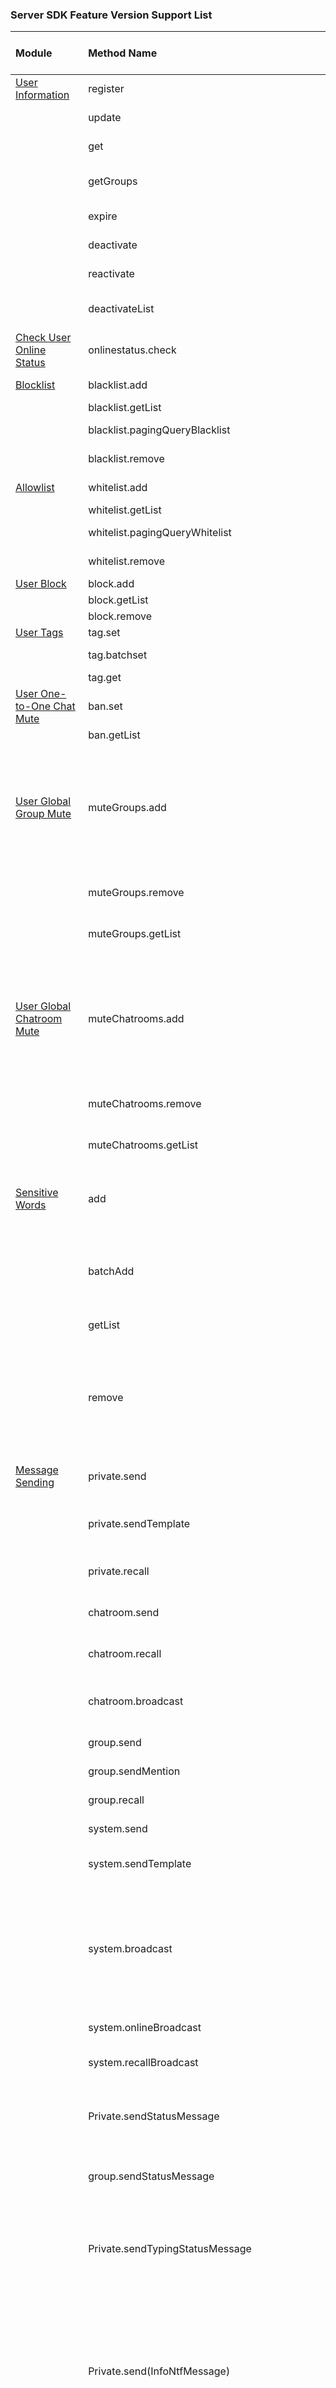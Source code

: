 ### Server SDK Feature Version Support List

| Module                                                                                                         | Method Name                                   | Description                                                                                                                                                                              | Supported Versions (Tags) |
|:---------------------------------------------------------------------------------------------------------------|:----------------------------------------------|:-----------------------------------------------------------------------------------------------------------------------------------------------------------------------------------------|:--------------------------|
| [User Information](./src/main/java/io/rong/methods/user/User.java)                                             | register                                      | Register and obtain token                                                                                                                                                                | 3.0.1                     |
|                                                                                                                | update                                        | Update user information                                                                                                                                                                  | 3.0.1                     |
|                                                                                                                | get                                           | Query user information                                                                                                                                                                   | 3.0.8                     |
|                                                                                                                | getGroups                                     | Query groups the user belongs to                                                                                                                                                         | 3.2.3                     |
|                                                                                                                | expire                                        | Token invalidation                                                                                                                                                                       | 3.2.11                    |
|                                                                                                                | deactivate                                    | User deactivation                                                                                                                                                                        | 3.3.2                     |
|                                                                                                                | reactivate                                    | Reactivate user ID                                                                                                                                                                       | 3.3.5                     |
|                                                                                                                | deactivateList                                | Query deactivated users                                                                                                                                                                  | 3.3.2                     |
| [Check User Online Status](./src/main/java/io/rong/methods/user/onlinestatus/OnlineStatus.java)                | onlinestatus.check                            | Check user online status                                                                                                                                                                 | 3.0.1                     |
| [Blocklist](./src/main/java/io/rong/methods/user/blacklist/Blacklist.java)                                     | blacklist.add                                 | Add to blocklist                                                                                                                                                                         | 3.0.1                     |
|                                                                                                                | blacklist.getList                             | Get blocklist                                                                                                                                                                            | 3.0.1                     |
|                                                                                                                | blacklist.pagingQueryBlacklist                | Paginate blocklist                                                                                                                                                                       | 3.6.2                     |
|                                                                                                                | blacklist.remove                              | Remove from blocklist                                                                                                                                                                    | 3.0.1                     |
| [Allowlist](./src/main/java/io/rong/methods/user/whitelist/Whitelist.java)                                     | whitelist.add                                 | Add to allowlist                                                                                                                                                                         | 3.0.7                     |
|                                                                                                                | whitelist.getList                             | Get allowlist                                                                                                                                                                            | 3.0.7                     |
|                                                                                                                | whitelist.pagingQueryWhitelist                | Paginate allowlist                                                                                                                                                                       | 3.6.2                     |
|                                                                                                                | whitelist.remove                              | Remove from allowlist                                                                                                                                                                    | 3.0.7                     |
| [User Block](./src/main/java/io/rong/methods/user/block/Block.java)                                            | block.add                                     | Block user                                                                                                                                                                               | 3.0.1                     |
|                                                                                                                | block.getList                                 | Get blocklist                                                                                                                                                                            | 3.0.1                     |
|                                                                                                                | block.remove                                  | Unblock user                                                                                                                                                                             | 3.0.1                     |
| [User Tags](./src/main/java/io/rong/methods/user/tag/Tag.java)                                                 | tag.set                                       | Add user tags                                                                                                                                                                            |                           |
|                                                                                                                | tag.batchset                                  | Batch add user tags                                                                                                                                                                      | 3.0.4                     |
|                                                                                                                | tag.get                                       | Get user tags                                                                                                                                                                            | 3.0.4                     |
| [User One-to-One Chat Mute](./src/main/java/io/rong/methods/user/chat/Ban.java)                                | ban.set                                       | Add user tags                                                                                                                                                                            | 3.2.11                    |
|                                                                                                                | ban.getList                                   | Get user tags                                                                                                                                                                            | 3.2.11                    |
| [User Global Group Mute](./src/main/java/io/rong/methods/user/mute/MuteGroups.java)                            | muteGroups.add                                | Add global group mute user, after adding, the user cannot send messages in all groups under the application                                                                              | 3.0.2                     |
|                                                                                                                | muteGroups.remove                             | Remove global group mute user                                                                                                                                                            | 3.0.2                     |
|                                                                                                                | muteGroups.getList                            | Get global group mute user list                                                                                                                                                          | 3.0.2                     |
| [User Global Chatroom Mute](./src/main/java/io/rong/methods/user/mute/MuteChatrooms.java)                      | muteChatrooms.add                             | Add global chatroom mute user, after adding, the user cannot send messages in all chatrooms under the application                                                                        | 3.0.2                     |
|                                                                                                                | muteChatrooms.remove                          | Remove global chatroom mute user                                                                                                                                                         | 3.0.2                     |
|                                                                                                                | muteChatrooms.getList                         | Get global chatroom mute user list                                                                                                                                                       | 3.0.2                     |
| [Sensitive Words](./src/main/java/io/rong/methods/sensitive/SensitiveWord.java)                                | add                                           | Add sensitive words, which take effect by default after 30 minutes                                                                                                                       | 3.0.1                     |
|                                                                                                                | batchAdd                                      | Batch add sensitive words, which take effect by default after 30 minutes                                                                                                                 | 3.4.0                     |
|                                                                                                                | getList                                       | Get sensitive word list                                                                                                                                                                  | 3.0.1                     |
|                                                                                                                | remove                                        | Remove sensitive words, supports batch removal, which takes effect by default after 2 hours                                                                                              | 3.0.1                     |
| [Message Sending](./src/main/java/io/rong/methods/message/)                                                    | private.send                                  | Send one-to-one chat message                                                                                                                                                             | 3.0.1                     |
|                                                                                                                | private.sendTemplate                          | Send one-to-one chat template message                                                                                                                                                    | 3.0.1                     |
|                                                                                                                | private.recall                                | Recall one-to-one chat message                                                                                                                                                           | 3.0.1                     |
|                                                                                                                | chatroom.send                                 | Send chatroom message                                                                                                                                                                    | 3.0.1                     |
|                                                                                                                | chatroom.recall                               | Recall chatroom message                                                                                                                                                                  | 3.0.7                     |
|                                                                                                                | chatroom.broadcast                            | Send chatroom broadcast message                                                                                                                                                          | 3.0.1                     |
|                                                                                                                | group.send                                    | Send group message                                                                                                                                                                       | 3.0.1                     |
|                                                                                                                | group.sendMention                             | Send group @ message                                                                                                                                                                     | 3.1.6                     |
|                                                                                                                | group.recall                                  | Recall group message                                                                                                                                                                     | 3.0.1                     |
|                                                                                                                | system.send                                   | Send system message                                                                                                                                                                      | 3.0.1                     |
|                                                                                                                | system.sendTemplate                           | Send system template message                                                                                                                                                             | 3.0.1                     |
|                                                                                                                | system.broadcast                              | Send broadcast message, each application can only send 2 times per hour and up to 3 times per day.                                                                                       | 3.0.1                     |
|                                                                                                                | system.onlineBroadcast                        | Broadcast to online users                                                                                                                                                                | 3.2.11                    |
|                                                                                                                | system.recallBroadcast                        | Recall all landing notifications                                                                                                                                                         | 3.2.11                    |
|                                                                                                                | Private.sendStatusMessage                     | Support sending one-to-one chat status message                                                                                                                                           | 3.1.7                     |
|                                                                                                                | group.sendStatusMessage                       | Support sending group chat status message                                                                                                                                                | 3.1.7                     |
|                                                                                                                | Private.sendTypingStatusMessage               | Support sending typing status message, only for one-to-one chat text messages                                                                                                            | 3.1.7                     |
|                                                                                                                | Private.send(InfoNtfMessage)                  | Support sending gray bar message (received by all group members, specified group members, or one-to-one chat gray bar message)                                                           | 3.1.8                     |
|                                                                                                                | Private.send(ReadReceiptMessage)              | Support sending one-to-one chat read receipt message, with configurable conversation type                                                                                                | 3.1.8                     |
|                                                                                                                | Private.send - SightMessage                   | Support sending short video type message                                                                                                                                                 | 3.1.10                    |
|                                                                                                                | Private.send - FileMessage                    | Support sending file type message                                                                                                                                                        | 3.1.10                    |
| [Message History](./src/main/java/io/rong/methods/message/history/History.java)                                | message.history.get                           | Get message history download URL                                                                                                                                                         | 3.0.1                     |
|                                                                                                                | message.history.remove                        | Delete message history                                                                                                                                                                   | 3.0.1                     |
|                                                                                                                | message.history.queryPrivateHistoryMessage    | Query the history message of one-to-one chat                                                                                                                                             | 3.9.0                     |
|                                                                                                                | message.history.queryGroupHistoryMessage      | Query the history message of group chat                                                                                                                                                  | 4.0.0                     |
|                                                                                                                | message.history.queryUltraGroupHistoryMessage | Query the history message of ultra group chat                                                                                                                                            | 4.0.0                     |
|                                                                                                                | message.history.queryChatroomHistoryMessage   | Query the history message of chatroom                                                                                                                                                    | 4.0.0                     |
| [Broadcast Push](./src/main/java/io/rong/methods/push/Push.java)                                               | Push.push                                     | Send push notification, combined with broadcast messages, each application can only send 2 times per hour and up to 3 times per day.                                                     | 3.0.4                     |
|                                                                                                                | Push.message                                  | Send broadcast message, combined with push notifications, each application can only send 2 times per hour and up to 3 times per day.                                                     | 3.0.4                     |
| [Group](./src/main/java/io/rong/methods/group/Group.java)                                                      | create                                        | Create group                                                                                                                                                                             | 3.0.1                     |
|                                                                                                                | sync                                          | Sync group relationships                                                                                                                                                                 | 3.0.1                     |
|                                                                                                                | update                                        | Update group information                                                                                                                                                                 | 3.0.1                     |
|                                                                                                                | get                                           | Get group information                                                                                                                                                                    | 3.0.1                     |
|                                                                                                                | invite                                        | Invite users to join group                                                                                                                                                               | 3.0.1                     |
|                                                                                                                | quit                                          | Quit group                                                                                                                                                                               | 3.0.1                     |
|                                                                                                                | dismiss                                       | Dismiss group                                                                                                                                                                            | 3.0.1                     |
| [User Specified Group Mute](./src/main/java/io/rong/methods/group/mute/MuteMembers.java)                       | muteMembers.add                               | Add specified group mute user, the user cannot send messages in the specified group                                                                                                      | 3.0.2                     |
|                                                                                                                | muteMembers.remove                            | Remove specified group mute user                                                                                                                                                         | 3.0.2                     |
|                                                                                                                | muteMembers.getList                           | Get specified group mute user list                                                                                                                                                       | 3.0.2                     |
| [Specified Group All Members Mute](./src/main/java/io/rong/methods/group/mute/MuteAllMembers.java)             | muteAllMembers.add                            | Add specified group all members mute, after adding, all users in the group cannot send messages in this group                                                                            | 3.0.2                     |
|                                                                                                                | muteAllMembers.remove                         | Remove specified group all members mute                                                                                                                                                  | 3.0.2                     |
|                                                                                                                | muteAllMembers.getList                        | Get group mute list                                                                                                                                                                      | 3.0.2                     |
| [Group Mute Allowlist](./src/main/java/io/rong/methods/group/mute/whitelist/User.java)                         | muteWhiteList.user.add                        | Add group mute allowlist user, after the group is muted, users in the allowlist can send messages in the group                                                                           | 3.0.2                     |
|                                                                                                                | muteWhiteList.user.remove                     | Remove group mute allowlist user                                                                                                                                                         | 3.0.2                     |
|                                                                                                                | muteWhiteList.user.getList                    | Get group mute allowlist user list                                                                                                                                                       | 3.0.2                     |
| [Conversation](./src/main/java/io/rong/methods/conversation/Conversation.java)                                 | mute                                          | Add do not disturb conversation                                                                                                                                                          | 3.0.1                     |
|                                                                                                                | unMute                                        | Remove do not disturb conversation                                                                                                                                                       | 3.0.1                     |
|                                                                                                                | get                                           | Get do not disturb conversation status                                                                                                                                                   | 3.0.1                     |
|                                                                                                                | setTop                                        | Pin conversation                                                                                                                                                                         | 3.7.0                     |
| [Chatroom](./src/main/java/io/rong/methods/chatroom/Chatroom.java)                                             | create                                        | Create chatroom                                                                                                                                                                          | 3.0.1                     |
|                                                                                                                | destroy                                       | Destroy chatroom                                                                                                                                                                         | 3.0.1                     |
|                                                                                                                | get                                           | Query chatroom information                                                                                                                                                               | 3.0.1                     |
|                                                                                                                | isExist                                       | Check if user is in chatroom                                                                                                                                                             | 3.0.1                     |
|                                                                                                                | createV2                                      | Create chatroom method V2                                                                                                                                                                | 3.3.3                     |
|                                                                                                                | setDestroyType                                | Set chatroom destruction type                                                                                                                                                            | 3.3.3                     |
|                                                                                                                | query                                         | Query chatroom information                                                                                                                                                               | 3.3.3                     |
| [Chatroom Block](./src/main/java/io/rong/methods/chatroom/block/Block.java)                                    | block.add                                     | Add chatroom block user, after blocking, the user cannot join the chatroom, and if the user is in the chatroom, they will be kicked out                                                  | 3.0.1                     |
|                                                                                                                | block.getList                                 | Get chatroom block user list                                                                                                                                                             | 3.0.1                     |
|                                                                                                                | block.remove                                  | Remove chatroom block user                                                                                                                                                               | 3.0.1                     |
| [Chatroom Mute](./src/main/java/io/rong/methods/chatroom/mute/MuteMembers.java)                                | muteMembers.add                               | Add chatroom mute user, the user cannot send messages in the chatroom                                                                                                                    | 3.0.2                     |
|                                                                                                                | muteMembers.getList                           | Get chatroom mute user list                                                                                                                                                              | 3.0.2                     |
|                                                                                                                | muteMembers.remove                            | Remove chatroom mute user                                                                                                                                                                | 3.0.2                     |
| [Chatroom Message Priority](./src/main/java/io/rong/methods/chatroom/demotion/Demotion.java)                   | demotion.add                                  | Add chatroom low priority message, after adding, when server pressure is high due to a surge in messages, low priority messages will be discarded by default                             | 3.0.1                     |
|                                                                                                                | demotion.getList                              | Query chatroom low priority message list                                                                                                                                                 | 3.0.1                     |
|                                                                                                                | demotion.remove                               | Remove chatroom low priority message                                                                                                                                                     | 3.0.1                     |
| [Chatroom Message Distribution Control](./src/main/java/io/rong/methods/chatroom/distribute/Distribute.java)   | distribute.stop                               | Stop chatroom message distribution, the server will not send downstream messages after receiving upstream messages                                                                       | 3.0.1                     |
|                                                                                                                | distribute.resume                             | Resume chatroom message distribution                                                                                                                                                     | 3.0.1                     |
| [Chatroom Keepalive](./src/main/java/io/rong/methods/chatroom/keepalive/Keepalive.java)                        | keepalive.add                                 | Add keepalive chatroom, keepalive chatrooms will not be automatically destroyed                                                                                                          | 3.0.1                     |
|                                                                                                                | keepalive.remove                              | Remove keepalive chatroom                                                                                                                                                                | 3.0.1                     |
|                                                                                                                | keepalive.getList                             | Get keepalive chatroom list                                                                                                                                                              | 3.0.1                     |
| [Chatroom Message Allowlist](./src/main/java/io/rong/methods/chatroom/whitelist/Messages.java)                 | whiteList.message.add                         | Add allowlist message type, message types in the allowlist will not be discarded when server pressure is high due to a surge in messages, ensuring message delivery                      | 3.0.1                     |
|                                                                                                                | whiteList.message.remove                      | Remove allowlist message type                                                                                                                                                            | 3.0.1                     |
|                                                                                                                | whiteList.message.getList                     | Get allowlist message type list                                                                                                                                                          | 3.0.1                     |
| [Chatroom User Allowlist](./src/main/java/io/rong/methods/chatroom/whitelist/User.java)                        | whiteList.user.add                            | Add allowlist user, messages sent by users in the allowlist will not be discarded when server pressure is high due to a surge in messages, ensuring message delivery                     | 3.0.1                     |
|                                                                                                                | whiteList.user.remove                         | Remove allowlist user                                                                                                                                                                    | 3.0.1                     |
|                                                                                                                | whiteList.user.getList                        | Get allowlist user list                                                                                                                                                                  | 3.0.1                     |
| [Chatroom Attribute Setting](./src/main/java/io/rong/methods/chatroom/entry/ChatroomEntry.java)                | ChatroomEntry.set                             | Set chatroom attributes                                                                                                                                                                  | 3.1.9                     |
|                                                                                                                | ChatroomEntry.remove                          | Delete chatroom attributes                                                                                                                                                               | 3.1.9                     |
|                                                                                                                | ChatroomEntry.query                           | Query chatroom attributes                                                                                                                                                                | 3.1.9                     |
|                                                                                                                | ChatroomEntry.batchSet                        | Batch set chatroom attributes (KV)                                                                                                                                                       | 3.3.3                     |
| [Chatroom All Members Mute](./src/main/java/io/rong/methods/chatroom/ban/BanAllMember.java)                    | BanAllMember.add                              | Set all members mute in a chatroom, after setting, all members in the chatroom cannot send messages through the terminal SDK.                                                            | 3.2.8                     |
|                                                                                                                | BanAllMember.remove                           | Remove all members mute                                                                                                                                                                  | 3.2.8                     |
|                                                                                                                | BanAllMember.check                            | Check mute status                                                                                                                                                                        | 3.2.8                     |
|                                                                                                                | BanAllMember.getList                          | Get mute list                                                                                                                                                                            | 3.2.8                     |
| [Chatroom All Members Mute Allowlist](./src/main/java/io/rong/methods/chatroom/ban/BanAllMemberWhitelist.java) | BanAllMemberWhitelist.add                     | After adding a user to the allowlist, if the user is muted in the chatroom, the allowlist permission takes precedence over the chatroom member mute, allowing the user to send messages. | 3.2.8                     |
|                                                                                                                | BanAllMemberWhitelist.remove                  | Remove all members mute                                                                                                                                                                  | 3.2.8                     |
|                                                                                                                | BanAllMemberWhitelist.getList                 | Get mute list                                                                                                                                                                            | 3.2.8                     |
| [Message Extension](./src/main/java/io/rong/methods/message/expansion/Expansion.java)                          | Expansion.add                                 | Set message extension, when sending a message, if expansion is set to true, you can set extended information for the message, up to 100 extended attributes can be set each time,        
|                                                                                                                | system.broadcast                              | Send broadcast messages. Each application can send a maximum of 2 times per hour and 3 times per day.                                                                                    | 3.0.1                     |
|                                                                                                                | system.onlineBroadcast                        | Broadcast to online users                                                                                                                                                                | 3.2.11                    |
|                                                                                                                | system.recallBroadcast                        | Recall broadcast messages with full delivery notification                                                                                                                                | 3.2.11                    |
|                                                                                                                | Private.sendStatusMessage                     | Supports sending one-to-one chat status messages                                                                                                                                         | 3.1.7                     |
|                                                                                                                | group.sendStatusMessage                       | Supports sending group chat status messages                                                                                                                                              | 3.1.7                     |
|                                                                                                                | Private.sendTypingStatusMessage               | Supports sending typing status messages, only for one-to-one text messages                                                                                                               | 3.1.7                     |
|                                                                                                                | Private.send(InfoNtfMessage)                  | Supports sending gray bar messages (received by all group members, specified group users, and one-to-one gray bar messages)                                                              | 3.1.8                     |
|                                                                                                                | Private.send(ReadReceiptMessage)              | Supports sending one-to-one read receipt messages, with configurable conversation types                                                                                                  | 3.1.8                     |
|                                                                                                                | Private.send - SightMessage                   | Supports sending short video type messages                                                                                                                                               | 3.1.10                    |
|                                                                                                                | Private.send - FileMessage                    | Supports sending file type messages                                                                                                                                                      | 3.1.10                    |
| [Message History](./src/main/java/io/rong/methods/message/history/History.java)                                | message.history.get                           | Get the download URL for message history records                                                                                                                                         | 3.0.1                     |
|                                                                                                                | message.history.remove                        | Method to delete message history records                                                                                                                                                 | 3.0.1                     |
| [Broadcast Push](./src/main/java/io/rong/methods/push/Push.java)                                               | Push.push                                     | Send push notifications. Combined with broadcast messages, each application can send a maximum of 2 times per hour and 3 times per day.                                                  | 3.0.4                     |
|                                                                                                                | Push.message                                  | Send broadcast messages. Combined with push notifications, each application can send a maximum of 2 times per hour and 3 times per day.                                                  | 3.0.4                     |
| [Group](./src/main/java/io/rong/methods/group/Group.java)                                                      | create                                        | Create a group                                                                                                                                                                           | 3.0.1                     |
|                                                                                                                | sync                                          | Synchronize group relationships                                                                                                                                                          | 3.0.1                     |
|                                                                                                                | update                                        | Update group information                                                                                                                                                                 | 3.0.1                     |
|                                                                                                                | get                                           | Get group information                                                                                                                                                                    | 3.0.1                     |
|                                                                                                                | invite                                        | Invite users to join a group                                                                                                                                                             | 3.0.1                     |
|                                                                                                                | quit                                          | Quit a group                                                                                                                                                                             | 3.0.1                     |
|                                                                                                                | dismiss                                       | Dismiss a group                                                                                                                                                                          | 3.0.1                     |
| [User-Specific Group Mute](./src/main/java/io/rong/methods/group/mute/MuteMembers.java)                        | muteMembers.add                               | Add a user to the mute list for a specific group. The user cannot send messages in the specified group.                                                                                  | 3.0.2                     |
|                                                                                                                | muteMembers.remove                            | Remove a user from the mute list for a specific group                                                                                                                                    | 3.0.2                     |
|                                                                                                                | muteMembers.getList                           | Get the list of muted users for a specific group                                                                                                                                         | 3.0.2                     |
| [All Members Mute in Specific Group](./src/main/java/io/rong/methods/group/mute/MuteAllMembers.java)           | muteAllMembers.add                            | Mute all members in a specific group. After adding, all users in the group cannot send messages in the group.                                                                            | 3.0.2                     |
|                                                                                                                | muteAllMembers.remove                         | Remove the mute for all members in a specific group                                                                                                                                      | 3.0.2                     |
|                                                                                                                | muteAllMembers.getList                        | Get the list of muted groups                                                                                                                                                             | 3.0.2                     |
| [Group Mute Allowlist](./src/main/java/io/rong/methods/group/mute/whitelist/User.java)                         | muteWhiteList.user.add                        | Add a user to the allowlist for a muted group. After the group is muted, users in the allowlist can send messages in the group.                                                          | 3.0.2                     |
|                                                                                                                | muteWhiteList.user.remove                     | Remove a user from the allowlist for a muted group                                                                                                                                       | 3.0.2                     |
|                                                                                                                | muteWhiteList.user.getList                    | Get the list of users in the allowlist for a muted group                                                                                                                                 | 3.0.2                     |
| [Conversation](./src/main/java/io/rong/methods/conversation/Conversation.java)                                 | mute                                          | Add a Do Not Disturb conversation                                                                                                                                                        | 3.0.1                     |
|                                                                                                                | unMute                                        | Remove a Do Not Disturb conversation                                                                                                                                                     | 3.0.1                     |
|                                                                                                                | get                                           | Get the status of a Do Not Disturb conversation                                                                                                                                          | 3.0.1                     |
|                                                                                                                | setTop                                        | Pin a conversation                                                                                                                                                                       | 3.7.0                     |
| [Chatroom](./src/main/java/io/rong/methods/chatroom/Chatroom.java)                                             | create                                        | Create a chatroom                                                                                                                                                                        | 3.0.1                     |
|                                                                                                                | destroy                                       | Destroy a chatroom                                                                                                                                                                       | 3.0.1                     |
|                                                                                                                | get                                           | Query chatroom information                                                                                                                                                               | 3.0.1                     |
|                                                                                                                | isExist                                       | Check if a user is in a chatroom                                                                                                                                                         | 3.0.1                     |
|                                                                                                                | createV2                                      | Create a chatroom method V2                                                                                                                                                              | 3.3.3                     |
|                                                                                                                | setDestroyType                                | Set the destruction type for a chatroom                                                                                                                                                  | 3.3.3                     |
|                                                                                                                | query                                         | Query chatroom information                                                                                                                                                               | 3.3.3                     |
| [Chatroom Block](./src/main/java/io/rong/methods/chatroom/block/Block.java)                                    | block.add                                     | Add a user to the blocklist for a chatroom. After being blocked, the user cannot join the chatroom. If the user is already in the chatroom, they will be kicked out.                     | 3.0.1                     |
|                                                                                                                | block.getList                                 | Get the list of blocked users for a chatroom                                                                                                                                             | 3.0.1                     |
|                                                                                                                | block.remove                                  | Remove a user from the blocklist for a chatroom                                                                                                                                          | 3.0.1                     |
| [Chatroom Mute](./src/main/java/io/rong/methods/chatroom/mute/MuteMembers.java)                                | muteMembers.add                               | Add a user to the mute list for a chatroom. The user cannot send messages in the chatroom.                                                                                               | 3.0.2                     |
|                                                                                                                | muteMembers.getList                           | Get the list of muted users for a chatroom                                                                                                                                               | 3.0.2                     |
|                                                                                                                | muteMembers.remove                            | Remove a user from the mute list for a chatroom                                                                                                                                          | 3.0.2                     |
| [Chatroom Message Priority](./src/main/java/io/rong/methods/chatroom/demotion/Demotion.java)                   | demotion.add                                  | Add low-priority messages for a chatroom. When server pressure increases due to a surge in messages, low-priority messages will be discarded by default.                                 | 3.0.1                     |
|                                                                                                                | demotion.getList                              | Query the list of low-priority messages for a chatroom                                                                                                                                   | 3.0.1                     |
|                                                                                                                | demotion.remove                               | Remove low-priority messages for a chatroom                                                                                                                                              | 3.0.1                     |
| [Chatroom Message Distribution Control](./src/main/java/io/rong/methods/chatroom/distribute/Distribute.java)   | distribute.stop                               | Stops chatroom message distribution. The server will not send downstream messages after receiving upstream messages.                                                                     | 3.0.1                     |
|                                                                                                                | distribute.resume                             | Resumes chatroom message distribution.                                                                                                                                                   | 3.0.1                     |
| [Chatroom Keepalive](./src/main/java/io/rong/methods/chatroom/keepalive/Keepalive.java)                        | keepalive.add                                 | Adds a keepalive chatroom. Keepalive chatrooms will not be automatically destroyed.                                                                                                      | 3.0.1                     |
|                                                                                                                | keepalive.remove                              | Removes a keepalive chatroom.                                                                                                                                                            | 3.0.1                     |
|                                                                                                                | keepalive.getList                             | Retrieves the list of keepalive chatrooms.                                                                                                                                               | 3.0.1                     |
| [Chatroom Message Allowlist](./src/main/java/io/rong/methods/chatroom/whitelist/Messages.java)                 | whiteList.message.add                         | Adds a message type to the allowlist. Message types in the allowlist will not be discarded even under high server load, ensuring message delivery.                                       | 3.0.1                     |
|                                                                                                                | whiteList.message.remove                      | Removes a message type from the allowlist.                                                                                                                                               | 3.0.1                     |
|                                                                                                                | whiteList.message.getList                     | Retrieves the list of message types in the allowlist.                                                                                                                                    | 3.0.1                     |
| [Chatroom User Allowlist](./src/main/java/io/rong/methods/chatroom/whitelist/User.java)                        | whiteList.user.add                            | Adds a user to the allowlist. Messages sent by users in the allowlist will not be discarded even under high server load, ensuring message delivery.                                      | 3.0.1                     |
|                                                                                                                | whiteList.user.remove                         | Removes a user from the allowlist.                                                                                                                                                       | 3.0.1                     |
|                                                                                                                | whiteList.user.getList                        | Retrieves the list of users in the allowlist.                                                                                                                                            | 3.0.1                     |
| [Chatroom Attribute Settings](./src/main/java/io/rong/methods/chatroom/entry/ChatroomEntry.java)               | ChatroomEntry.set                             | Sets chatroom attributes.                                                                                                                                                                | 3.1.9                     |
|                                                                                                                | ChatroomEntry.remove                          | Deletes chatroom attributes.                                                                                                                                                             | 3.1.9                     |
|                                                                                                                | ChatroomEntry.query                           | Queries chatroom attributes.                                                                                                                                                             | 3.1.9                     |
|                                                                                                                | ChatroomEntry.batchSet                        | Batch sets chatroom attributes (KV).                                                                                                                                                     | 3.3.3                     |
| [Chatroom Mute All Members](./src/main/java/io/rong/methods/chatroom/ban/BanAllMember.java)                    | BanAllMember.add                              | Mutes all members in a chatroom. After setting, all members in the chatroom cannot send messages via the SDK.                                                                            | 3.2.8                     |
|                                                                                                                | BanAllMember.remove                           | Removes the mute for all members.                                                                                                                                                        | 3.2.8                     |
|                                                                                                                | BanAllMember.check                            | Checks the mute status.                                                                                                                                                                  | 3.2.8                     |
|                                                                                                                | BanAllMember.getList                          | Retrieves the list of muted members.                                                                                                                                                     | 3.2.8                     |
| [Chatroom Mute All Members Allowlist](./src/main/java/io/rong/methods/chatroom/ban/BanAllMemberWhitelist.java) | BanAllMemberWhitelist.add                     | Adds a user to the allowlist. If the user is muted in the chatroom, the allowlist permission overrides the chatroom mute, allowing the user to send messages.                            | 3.2.8                     |
|                                                                                                                | BanAllMemberWhitelist.remove                  | Removes the mute for all members.                                                                                                                                                        | 3.2.8                     |
|                                                                                                                | BanAllMemberWhitelist.getList                 | Retrieves the list of muted members.                                                                                                                                                     | 3.2.8                     |
| [Message Expansion](./src/main/java/io/rong/methods/message/expansion/Expansion.java)                          | Expansion.add                                 | Sets message expansion. When sending a message, if expansion is set to true, up to 100 expansion attributes can be set, with a maximum of 300.                                           | 3.2.15                    |
|                                                                                                                | Expansion.remove                              | Deletes message expansion.                                                                                                                                                               | 3.2.15                    |
|                                                                                                                | Expansion.getList                             | Retrieves expansion information.                                                                                                                                                         | 3.2.15                    |
| [User Profile Hosting](./src/main/java/io/rong/methods/profile/ExternalUser.java)                              | ExternalUser.setProfile                       | Sets user profile hosting information.                                                                                                                                                   | 3.6.0                     |
|                                                                                                                | ExternalUser.batchQueryUserProfiles           | Batch queries user profiles.                                                                                                                                                             | 3.6.0                     |
|                                                                                                                | ExternalUser.cleanProfile                     | Clears user profile hosting information.                                                                                                                                                 | 3.6.0                     |
|                                                                                                                | ExternalUser.pagingQueryUserProfiles          | Batch queries user profiles.                                                                                                                                                             | 3.6.0                     |
| [Group Information Hosting](./src/main/java/io/rong/methods/profile/EntrustGroup.java)                         | EntrustGroup.create                           | Creates a hosted group.                                                                                                                                                                  | 3.6.0                     |
|                                                                                                                | EntrustGroup.updateProfile                    | Sets group profile information.                                                                                                                                                          | 3.6.0                     |
|                                                                                                                | EntrustGroup.queryProfiles                    | Batch retrieves group profile information.                                                                                                                                               | 3.6.0                     |
|                                                                                                                | EntrustGroup.quit                             | Exits a group.                                                                                                                                                                           | 3.6.0                     |
|                                                                                                                | EntrustGroup.kickOut                          | Kicks a user out of a group.                                                                                                                                                             | 3.6.0                     |
|                                                                                                                | EntrustGroup.kickOutAllGroups                 | Kicks a user out of all groups.                                                                                                                                                          | 3.6.0                     |
|                                                                                                                | EntrustGroup.dismiss                          | Dismisses a group.                                                                                                                                                                       | 3.6.0                     |
|                                                                                                                | EntrustGroup.join                             | Joins a group.                                                                                                                                                                           | 3.6.0                     |
|                                                                                                                | EntrustGroup.transferOwner                    | Transfers group ownership.                                                                                                                                                               | 3.6.0                     |
|                                                                                                                | EntrustGroup.importGroup                      | Imports a hosted group.                                                                                                                                                                  | 3.6.0                     |
|                                                                                                                | EntrustGroup.addManagers                      | Sets group administrators.                                                                                                                                                               | 3.6.0                     |
|                                                                                                                | EntrustGroup.removeManagers                   | Removes group administrators.                                                                                                                                                            | 3.6.0                     |
|                                                                                                                | EntrustGroup.pagingQueryMembers               | Retrieves group member information by pagination.                                                                                                                                        | 3.6.0                     |
|                                                                                                                | EntrustGroup.queryMembersByUserIds            | Retrieves information for specified group members.                                                                                                                                       | 3.6.0                     |
|                                                                                                                | EntrustGroup.setMemberInfo                    | Sets group member profile information.                                                                                                                                                   | 3.6.0                     |
|                                                                                                                | EntrustGroup.setRemarkName                    | Sets a remark name for a user in a specified group.                                                                                                                                      | 3.6.0                     |
|                                                                                                                | EntrustGroup.delRemarkName                    | Deletes a remark name for a user in a specified group.                                                                                                                                   | 3.6.0                     |
|                                                                                                                | EntrustGroup.queryRemarkName                  | Queries a remark name for a user in a specified group.                                                                                                                                   | 3.6.0                     |
|                                                                                                                | EntrustGroup.followMember                     | Sets a user as a specially followed member in a specified group.                                                                                                                         | 3.6.0                     |
|                                                                                                                | EntrustGroup.unfollowMember                   | Removes a specially followed member in a specified group.                                                                                                                                | 3.6.0                     |
|                                                                                                                | EntrustGroup.getFollowedMember                | Retrieves the list of specially followed members in a specified group.                                                                                                                   | 3.6.0                     |
|                                                                                                                | EntrustGroup.pagingQueryGroups                | Paginate and query groups under the application                                                                                                                                          | 3.6.0                     |
|                                                                                                                | EntrustGroup.pagingQueryJoinedGroups          | Paginate and query groups the user has joined                                                                                                                                            | 3.6.0                     |
| [Friend](./src/main/java/io/rong/methods/profile/Friend.java)                                                  | Friend.add                                    | Add a friend                                                                                                                                                                             | 3.6.0                     |
|                                                                                                                | Friend.delete                                 | Remove a friend                                                                                                                                                                          | 3.6.0                     |
|                                                                                                                | Friend.clean                                  | Clear the friend relationship for a specified user                                                                                                                                       | 3.6.0                     |
|                                                                                                                | Friend.setProfile                             | Set friend profile information                                                                                                                                                           | 3.6.0                     |
|                                                                                                                | Friend.pagingGetFriends                       | Get the user's friend list                                                                                                                                                               | 3.6.0                     |
|                                                                                                                | Friend.checkFriends                           | Check the friend relationship between users                                                                                                                                              | 3.6.0                     |
|                                                                                                                | Friend.setPermission                          | Set friend request permissions                                                                                                                                                           | 3.6.0                     |
|                                                                                                                | Friend.getPermission                          | Get friend request permissions                                                                                                                                                           | 3.6.0                     |
| [Chatbot](./src/main/java/io/rong/methods/chatbot/Chatbot.java)                                                | Chatbot.create                                | Create a chatbot                                                                                                                                                                         | 4.0.5                     |
|                                                                                                                | Chatbot.get                                   | Get a chatbot                                                                                                                                                                            | 4.0.5                     |
|                                                                                                                | Chatbot.update                                | Update a chatbot                                                                                                                                                                         | 4.0.5                     |
|                                                                                                                | Chatbot.delete                                | Delete a chatbot                                                                                                                                                                         | 4.0.5                     |
|                                                                                                                | Chatbot.query                                 | Query chatbots                                                                                                                                                                           | 4.0.5                     | 
|                                                                                                                | Chatbot.createIntegration                     | Create integration for chatbot                                                                                                                                                           | 4.0.5                     | 
|                                                                                                                | Chatbot.deleteIntegration                     | Delete integration for chatbot                                                                                                                                                           | 4.0.5                     | 
|                                                                                                                | Chatbot.updateIntegration                     | Update integration for chatbot                                                                                                                                                           | 4.0.5                     | 
| [AI agent](./src/main/java/io/rong/methods/agent/AIAgent.java)                                                 | AIAgent.create                                | Create a AI agent                                                                                                                                                                        | 4.0.5                     |
|                                                                                                                | AIAgent.get                                   | Get a AI agent                                                                                                                                                                           | 4.0.5                     |
|                                                                                                                | AIAgent.delete                                | Delete a AI agent                                                                                                                                                                        | 4.0.5                     |
|                                                                                                                | AIAgent.update                                | Update a AI agent                                                                                                                                                                        | 4.0.5                     |
|                                                                                                                | AIAgent.query                                 | Query AI agents                                                                                                                                                                          | 4.0.5                     |
|                                                                                                                | AIAgent.chat                                  | Chat with AI agent                                                                                                                                                                       | 4.0.5                     |
